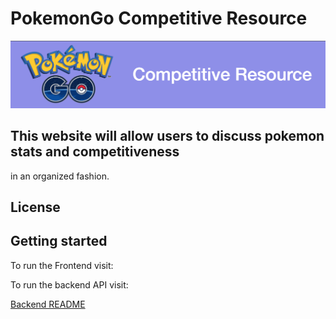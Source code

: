 # PokemonGo Competitive Resource
![Pokemon Go Competitive Resource Logo](readme_images/pogoLogo.png)
## This website will allow users to discuss pokemon stats and competitiveness
in an organized fashion.


## License



## Getting started

To run the Frontend visit:




To run the backend API visit: 

[Backend README](backend/pokemonGoComp/README.md)
